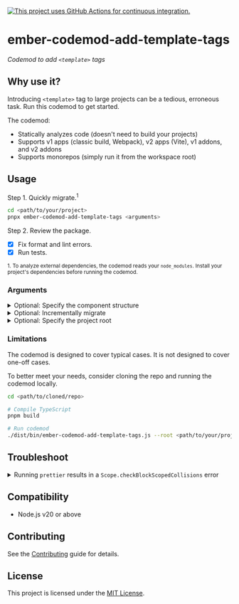 [![This project uses GitHub Actions for continuous integration.](https://github.com/ijlee2/ember-codemod-add-template-tags/actions/workflows/ci.yml/badge.svg)](https://github.com/ijlee2/ember-codemod-add-template-tags/actions/workflows/ci.yml)

# ember-codemod-add-template-tags

_Codemod to add `<template>` tags_


## Why use it?

Introducing `<template>` tag to large projects can be a tedious, erroneous task. Run this codemod to get started.

The codemod:

- Statically analyzes code (doesn't need to build your projects)
- Supports v1 apps (classic build, Webpack), v2 apps (Vite), v1 addons, and v2 addons
- Supports monorepos (simply run it from the workspace root)


## Usage

Step 1. Quickly migrate.<sup>1</sup>

```sh
cd <path/to/your/project>
pnpx ember-codemod-add-template-tags <arguments>
```

Step 2. Review the package.

- [x] Fix format and lint errors.
- [x] Run tests.

<sup>1. To analyze external dependencies, the codemod reads your `node_modules`. Install your project's dependencies before running the codemod.</sup>


### Arguments

<details>

<summary>Optional: Specify the component structure</summary>

By default, an Octane project has the flat component structure. Pass `--component-structure` to indicate otherwise.

```sh
pnpx ember-codemod-add-template-tags --component-structure nested
```

</details>

<details>

<summary>Optional: Incrementally migrate</summary>

By default, the codemod updates components, routes, and tests. Pass `--convert` to update a subset of these.

```sh
# 1. Components and tests only
pnpx ember-codemod-add-template-tags --convert components tests

# 2. Routes only (e.g. after installing `ember-route-template` or updating `ember-source` to 6.3 or higher)
pnpx ember-codemod-add-template-tags --convert routes
```

</details>

<details>

<summary>Optional: Specify the project root</summary>

Pass `--root` to run the codemod somewhere else (i.e. not in the current directory).

```sh
pnpx ember-codemod-add-template-tags --root <path/to/your/project>
```

</details>


### Limitations

The codemod is designed to cover typical cases. It is not designed to cover one-off cases.

To better meet your needs, consider cloning the repo and running the codemod locally.

```sh
cd <path/to/cloned/repo>

# Compile TypeScript
pnpm build

# Run codemod
./dist/bin/ember-codemod-add-template-tags.js --root <path/to/your/project>
```


## Troubleshoot

<details>

<summary>Running <code>prettier</code> results in a <code>Scope.checkBlockScopedCollisions</code> error</summary>

`prettier` throws the error,

```sh
app/components/my-folder.gts: TypeError: Cannot read properties of undefined (reading 'buildError')
  at Scope.checkBlockScopedCollisions
  at Scope.registerBinding
  ...
```

when it encounters a name conflict in a `*.{gjs,gts}` file. For example,

```gts
import { get } from '@ember/helper'; // <-- Added by codemod
import { get } from '@ember/object';
```

```gts
import htmlSafe from 'my-app/helpers/html-safe'; // <-- Added by codemod
import type { htmlSafe } from '@ember/template';
```

```gts
import MyFolder from 'my-app/components/my-folder'; // <-- Added by codemod

export default class MyFolder extends Component {
  // Recursion
  <template>
    <MyFolder />
  </template>
}
```

To fix the error, rename or remove one of the imported objects.

</details>


## Compatibility

- Node.js v20 or above


## Contributing

See the [Contributing](CONTRIBUTING.md) guide for details.


## License

This project is licensed under the [MIT License](LICENSE.md).
